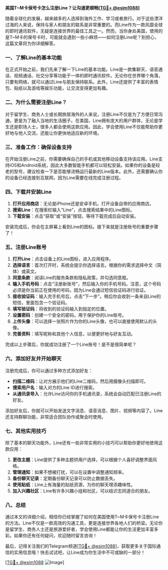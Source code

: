 **美国T~M卡保号卡怎么注册Line？让沟通更顺畅[[TG💪+ @esim1088](https://t.me/s/esim1088)]**

随着全球化的发展，越来越多的人选择到海外工作、学习或者旅行。对于这些漂洋过海的人来说，保持与家人和朋友的联系是非常重要的。而Line作为一款风靡全球的即时通讯软件，无疑是连接世界的最佳工具之一。然而，当你身处美国，使用的是T~M卡的保号卡时，可能就会遇到一些小麻烦——如何注册Line呢？别担心，这篇文章将为你详细解答。

### 一、了解Line的基本功能

在正式开始之前，我们先来了解一下Line的基本功能。Line是一款集聊天、语音通话、视频通话、社交分享等功能于一体的即时通讯软件。无论你在世界哪个角落，只要有网络，就可以通过Line与朋友保持联系。此外，Line还提供了丰富的表情包、贴纸以及游戏等娱乐功能，让交流变得更加有趣。

### 二、为什么需要注册Line？

对于留学生、商务人士或长期旅居海外的人来说，注册Line不仅是为了方便日常沟通，更是为了融入当地的生活圈子。在美国，Line拥有庞大的用户群体，无论是学生还是职场人士，很多人都会使用这款应用。因此，学会使用Line不仅能帮助你更好地与他人交流，还能让你更快地适应新的环境。

### 三、准备工作：确保设备支持

在开始注册Line之前，你需要确保自己的手机或其他移动设备支持该应用。Line支持iOS和Android系统，因此大多数智能手机都可以轻松安装。如果你的设备是较老的型号，建议检查一下是否能够流畅运行最新的Line版本。此外，还需要确认你的设备已经连接到互联网，因为Line需要在线完成注册过程。

### 四、下载并安装Line

1. **打开应用商店**：无论是iPhone还是安卓手机，打开设备自带的应用商店。
2. **搜索Line**：在搜索栏输入“Line”，点击搜索结果中的Line图标。
3. **下载安装**：点击“获取”或“安装”按钮，等待下载完成后自动安装。

安装完成后，你会在主屏幕上看到Line的图标。接下来就是注册账号的重要步骤了！

### 五、注册Line账号

1. **打开Line**：点击设备上的Line图标，进入应用程序。
2. **选择语言**：首次打开时，系统会提示你选择语言。根据你的需求选择中文（简体）或英文。
3. **同意条款**：阅读Line的服务条款和隐私政策，并勾选同意框。
4. **输入手机号码**：点击“注册新账号”，然后输入你的手机号码。注意，这个号码必须是你当前正在使用的号码，因为Line会通过短信验证码进行验证。
5. **接收验证码**：输入完手机号后，点击“下一步”。稍后你会收到一条来自Line的短信，里面包含一个验证码。
6. **填写验证码**：将收到的验证码输入到指定的位置。
7. **设置密码**：创建一个安全的密码，用于保护你的Line账号。
8. **上传头像**：可以选择一张照片作为你的Line头像，也可以直接使用默认的头像。
9. **完善资料**：填写昵称和其他个人信息，以便更好地与好友互动。

完成以上步骤后，你就成功注册了一个Line账号！是不是很简单呢？

### 六、添加好友并开始聊天

注册完成后，你可以通过多种方式添加好友：
- **扫描二维码**：让对方展示他们的Line二维码，然后用摄像头扫描即可。
- **搜索用户名**：输入对方的Line ID进行搜索。
- **从通讯录导入**：允许Line访问你的手机通讯录，系统会自动匹配已注册Line的好友。

添加好友后，你就可以开始发送文字消息、语音消息、图片、视频等内容了。Line还支持群聊功能，非常适合团队协作或聚会时使用。

### 七、其他实用技巧

除了基本的聊天功能外，Line还有一些非常实用的小技巧可以帮助你更好地使用这款应用：

1. **更改主题**：Line提供了多种主题供用户选择，可以根据个人喜好调整界面风格。
2. **管理通知**：如果不想被打扰，可以在设置中调整通知频率。
3. **备份聊天记录**：定期备份聊天记录可以防止数据丢失。
4. **使用贴纸**：Line上有海量的贴纸资源，为你的聊天增添趣味性。
5. **加入兴趣社区**：Line有许多兴趣小组和社区，可以结识志同道合的朋友。

### 八、总结

通过本文的详细介绍，相信你已经掌握了如何在美国使用T~M卡保号卡注册Line的方法。Line不仅是一款高效的沟通工具，更是连接世界各地人们的桥梁。无论你是留学生、商务人士还是旅游爱好者，学会使用Line都能让你的生活更加丰富多彩。如果你还有任何疑问，欢迎随时留言咨询！

最后，记得关注我们的Telegram频道[[TG💪+ @esim1088](https://t.me/s/esim1088)]，获取更多关于国际通信的实用信息哦！快去试试吧，让Line成为你生活中不可或缺的一部分！

[[TG💪+ @esim1088](https://t.me/s/esim1088) ![Image](https://i.postimg.cc/4NQfJmqS/Snipaste-2025-05-13-00-14-12.png)]